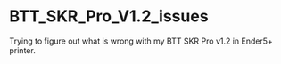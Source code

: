 # BTT_SKR_Pro_V1.2_issues
Trying to figure out what is wrong with my BTT SKR Pro v1.2 in Ender5+ printer.
